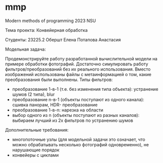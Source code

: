 # mmp
Modern methods of programming 2023 NSU

Тема проекта:
Конвейерная обработка

Студенты: 23225.2
  Обершт Елена
  Потапова Анастасия

Модельная задача:

Продемонстрируйте работу разработанной вычислительной модели на примере обработки
фотографий. Достаточно симулировать работу фильтров/преобразований без их реального
использования. Вместо изображений использованы файлы с метаинформацией о том,
какие преобразования были выполнены.
Типы фильтров:
- преобразование 1-в-1 (т.е. без изменения типа объекта): устранение шумов (2 типа), blur
- преобразование n-в-1 (объекты поступают из одного канала): сшивка панорам, HDR-
преобразование
- преобразование 1-в-n: нарезка на области
- выбор одного из n (объекты поступают из разных каналов): выбираем лучший из 2х фильтров по устранению шумов

Дополнительные требования:
- многопоточные узлы (для модельной задачи это означает, что можно обрабатывать несколько фотографий одновременно), не нарушающие порядок
- конвейеры с циклами
